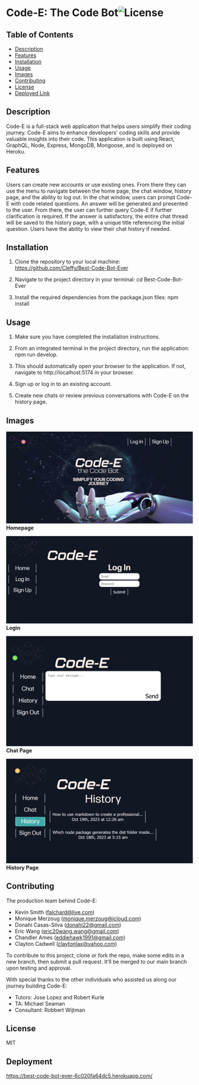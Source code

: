 # Code-E: The Code Bot![License](https://img.shields.io/badge/License-MIT-yellow.svg)

## Table of Contents

- [Description](#description)
- [Features](#features)
- [Installation](#installation)
- [Usage](#usage)
- [Images](#images)
- [Contributing](#contributing) 
- [License](#license)
- [Deployed Link](#deployment)

## Description 

Code-E is a full-stack web application that helps users simplify their coding journey. Code-E aims to enhance developers' coding skills and provide valuable insights into their code. This application is built using React, GraphQL, Node, Express, MongoDB, Mongoose, and is deployed on Heroku. 


## Features 

Users can create new accounts or use existing ones. From there they can use the menu to navigate between the home page, the chat window, history page, and the ability to log out. In the chat window, users can prompt Code-E with code related questions. An answer will be generated and presented to the user. From there, the user can further query Code-E if further clarification is required. If the answer is satisfactory, the entire chat thread will be saved to the history page, with a unique title referencing the initial question. Users have the ability to view their chat history if needed.  


## Installation  

1. Clone the repository to your local machine: https://github.com/Cleffy/Best-Code-Bot-Ever 

2. Navigate to the project directory in your terminal: cd Best-Code-Bot-Ever      

3. Install the required dependencies from the package.json files: npm install 

## Usage 

1. Make sure you have completed the installation instructions. 

2. From an integrated terminal in the project directory, run the application: npm run develop.  

3. This should automatically open your browser to the application. If not, navigate to http://localhost:5174 in your browser. 

4. Sign up or log in to an existing account. 

5. Create new chats or review previous conversations with Code-E on the history page.   

## Images
![Screenshot](./public/images/Code-E%20Homepage.PNG)
**Homepage**

![Screenshot](./public/images/Code-E%20Login.PNG)
**Login**

![Screenshot](./public/images/Chat%20page.PNG)
**Chat Page**

![Screenshot](./public/images/History%20page.PNG)
**History Page**

## Contributing 
The production team behind Code-E:

- Kevin Smith (falchard@live.com)
- Monique Merzoug (monique.merzoug@icloud.com)
- Donahi Casas-Silva (donahi22@gmail.com)
- Eric Wang (eric20wang.wang@gmail.com)
- Chandler Ames (eddiehawk1991@gmail.com)
- Clayton Cadwell (claytonlax@yahoo.com)


To contribute to this project, clone or fork the repo, make some edits in a new branch, then submit a pull request. It’ll be merged to our main branch upon testing and approval. 

With special thanks to the other individuals who assisted us along our journey building Code-E:
- Tutors: Jose Lopez and Robert Kurle 
- TA: Michael Seaman
- Consultant: Robbert Wijtman

## License 

MIT

## Deployment 

https://best-code-bot-ever-6c020fa64dc5.herokuapp.com/